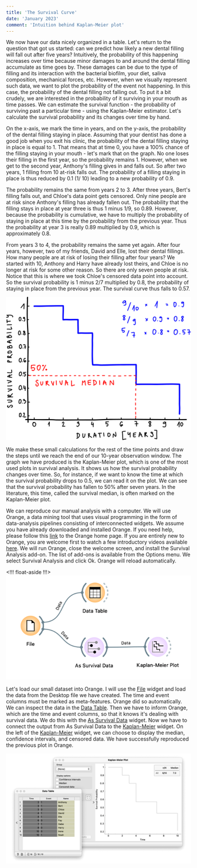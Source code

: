 ```yaml
---
title: 'The Survival Curve'
date: 'January 2023'
comment: 'Intuition behind Kaplan-Meier plot'
---
```


We now have our data nicely organized in a table. Let's return to the question that got us started: can we predict how likely a new dental filling will fall out after five years? Intuitively, the probability of this happening increases over time because minor damages to and around the dental filling accumulate as time goes by. These damages can be due to the type of filling and its interaction with the bacterial biofilm, your diet, saliva composition, mechanical forces, etc. However, when we visually represent such data, we want to plot the probability of the event not happening. In this case, the probability of the dental filling not falling out. To put it a bit crudely, we are interested in the probability of it surviving in your mouth as time passes. We can estimate the survival function - the probability of surviving past a particular time - using the Kaplan-Meier estimator. Let's calculate the survival probability and its changes over time by hand.

On the x-axis, we mark the time in years, and on the y-axis, the probability of the dental filling staying in place. Assuming that your dentist has done a good job when you exit his clinic, the probability of the dental filling staying in place is equal to 1. That means that at time 0, you have a 100% chance of the filling staying in your mouth - let's mark that on the graph. No one loses their filling in the first year, so the probability remains 1. However, when we get to the second year, Anthony's filling gives in and falls out. So after two years, 1 filling from 10 at-risk falls out. The probability of a filling staying in place is thus reduced by 0.1 (1/
10) leading to a new probability of 0.9.

The probability remains the same from years 2 to 3. After three years, Bert's filling falls out, and Chloe's data point gets censored. Only nine people are at risk since Anthony's filling has already fallen out. The probability that the filling stays in place at year three is thus 1 minus 1/9, so 0.89. However, because the probability is cumulative, we have to multiply the probability of staying in place at this time by the probability from the previous year. Thus the probability at year 3 is really 0.89 multiplied by 0.9, which is approximately 0.8.

From years 3 to 4, the probability remains the same yet again. After four years, however, two of my friends, David and Elle, lost their dental fillings. How many people are at risk of losing their filling after four years? We started with 10, Anthony and Harry have already lost theirs, and Chloe is no longer at risk for some other reason. So there are only seven people at risk. Notice that this is where we took Chloe's censored data point into account. So the survival probability is 1 minus 2/7 multiplied by 0.8, the probability of staying in place from the previous year. The survival curve thus falls to 0.57.

![](02-KMplot-1.png)

We make these small calculations for the rest of the time points and draw the steps until we reach the end of our 10-year observation window. The graph we have produced is the Kaplan-Meier plot, which is one of the most used plots in survival analysis. It shows us how the survival probability changes over time. So, for instance, if we want to know the time at which the survival probability drops to 0.5, we can read it on the plot. We can see that the survival probability has fallen to 50% after seven years. In the literature, this time, called the survival median, is often marked on the Kaplan-Meier plot.

We can reproduce our manual analysis with a computer. We will use Orange, a data mining tool that uses visual programming in the form of data-analysis pipelines consisting of interconnected widgets. We assume you have already downloaded and installed Orange. If you need help, please follow this [link](https://orangedatamining.com/) to the Orange home page. If you are entirely new to Orange, you are welcome first to watch a few introductory videos available [here](https://youtube.com/playlist?list=PLmNPvQr9Tf-ZSDLwOzxpvY-HrE0yv-8Fy). We will run Orange, close the welcome screen, and install the Survival Analysis add-on. The list of add-ons is available from the Options menu. We select Survival Analysis and click Ok. Orange will reload automatically.

<!!! float-aside !!!>
![](02-workflow.png)

Let's load our small dataset into Orange. I will use the [File](https://orangedatamining.com/widget-catalog/data/file/) widget and load the data from the Desktop file we have created. The time and event columns must be marked as meta-features. Orange did so automatically. We can inspect the data in the [Data Table](https://orangedatamining.com/widget-catalog/data/datatable/). Then we have to inform Orange, which are the time and event columns, so that it knows it's dealing with survival data. We do this with the [As Survival Data](https://orangedatamining.com/widget-catalog/survival-analysis/as-survival-data/) widget. Now we have to connect the output from As Survival Data to the [Kaplan-Meier](https://orangedatamining.com/widget-catalog/survival-analysis/kaplan-meier-plot/) widget. On the left of the [Kaplan-Meier](https://orangedatamining.com/widget-catalog/survival-analysis/kaplan-meier-plot/) widget, we can choose to display the median, confidence intervals, and censored data. We have successfully reproduced the previous plot in Orange.

![](02-km-plot-orange.png)
